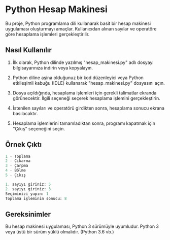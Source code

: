 # Python Hesap Makinesi

Bu proje, Python programlama dili kullanarak basit bir hesap makinesi uygulaması oluşturmayı amaçlar. Kullanıcıdan alınan sayılar ve operatöre göre hesaplama işlemleri gerçekleştirilir.

## Nasıl Kullanılır

1. İlk olarak, Python dilinde yazılmış "hesap_makinesi.py" adlı dosyayı bilgisayarınıza indirin veya kopyalayın.

2. Python diline aşina olduğunuz bir kod düzenleyici veya Python etkileşimli kabuğu (IDLE) kullanarak "hesap_makinesi.py" dosyasını açın.

3. Dosya açıldığında, hesaplama işlemleri için gerekli talimatlar ekranda görünecektir. İlgili seçeneği seçerek hesaplama işlemini gerçekleştirin.

4. İstenilen sayıları ve operatörü girdikten sonra, hesaplama sonucu ekrana basılacaktır.

5. Hesaplama işlemlerini tamamladıktan sonra, programı kapatmak için "Çıkış" seçeneğini seçin.

## Örnek Çıktı

```python
1 - Toplama
2 - Çıkarma
3 - Çarpma
4 - Bölme
5 - Çıkış

1. sayıyı giriniz: 5
2. sayıyı giriniz: 3
Seçiminizi yapın: 1
Toplama işleminin sonucu: 8
```

## Gereksinimler

Bu hesap makinesi uygulaması, Python 3 sürümüyle uyumludur. Python 3 veya üstü bir sürüm yüklü olmalıdır. (Python 3.6 vb.)
